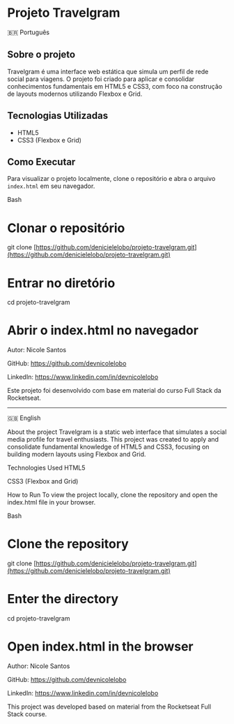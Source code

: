 # Projeto Travelgram

🇧🇷 Português

## Sobre o projeto

Travelgram é uma interface web estática que simula um perfil de rede social para viagens. O projeto foi criado para aplicar e consolidar conhecimentos fundamentais em HTML5 e CSS3, com foco na construção de layouts modernos utilizando Flexbox e Grid.

## Tecnologias Utilizadas

- HTML5
- CSS3 (Flexbox e Grid)

## Como Executar

Para visualizar o projeto localmente, clone o repositório e abra o arquivo `index.html` em seu navegador.

Bash

# Clonar o repositório
git clone [https://github.com/denicielelobo/projeto-travelgram.git](https://github.com/denicielelobo/projeto-travelgram.git)

# Entrar no diretório
cd projeto-travelgram

# Abrir o index.html no navegador

Autor: Nicole Santos

GitHub: https://github.com/devnicolelobo

LinkedIn: https://www.linkedin.com/in/devnicolelobo

Este projeto foi desenvolvido com base em material do curso Full Stack da Rocketseat.
_______________________________________________________________________________________________________________________________________________________________________________________________________________________________________________________________________________

🇬🇧 English

About the project
Travelgram is a static web interface that simulates a social media profile for travel enthusiasts. This project was created to apply and consolidate fundamental knowledge of HTML5 and CSS3, focusing on building modern layouts using Flexbox and Grid.

Technologies Used
HTML5

CSS3 (Flexbox and Grid)

How to Run
To view the project locally, clone the repository and open the index.html file in your browser.

Bash

# Clone the repository
git clone [https://github.com/denicielelobo/projeto-travelgram.git](https://github.com/denicielelobo/projeto-travelgram.git)

# Enter the directory
cd projeto-travelgram

# Open index.html in the browser

Author: Nicole Santos

GitHub: https://github.com/devnicolelobo

LinkedIn: https://www.linkedin.com/in/devnicolelobo

This project was developed based on material from the Rocketseat Full Stack course.


